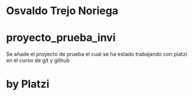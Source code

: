 # Osvaldo Trejo Noriega
# proyecto_prueba_invi
Se añade el proyecto de prueba el cual se ha estado trabajando con platzi en el curso de git y github
# by Platzi
